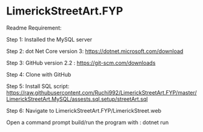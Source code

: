 # LimerickStreetArt.FYP

Readme 
Requirement: 

Step 1: Installed the MySQL server

Step 2: dot Net Core version 3: https://dotnet.microsoft.com/download

Step 3: GitHub version 2.2 : https://git-scm.com/downloads

Step 4: Clone with GitHub

Step 5: Install SQL script: https://raw.githubusercontent.com/Ruchi992/LimerickStreetArt.FYP/master/LimerickStreetArt.MySQL/assests.sql.setup/streetArt.sql

Step 6: Navigate to LimerickStreetArt.FYP/LimerickStreet.web

Open a command prompt build/run the program with : dotnet run
